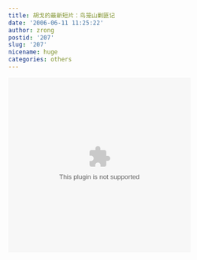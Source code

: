 ```yaml
---
title: 胡戈的最新短片：鸟笼山剿匪记
date: '2006-06-11 11:25:22'
author: zrong
postid: '207'
slug: '207'
nicename: huge
categories: others
---
```


<p>
<object classid="clsid:D27CDB6E-AE6D-11cf-96B8-444553540000" width="370" height="355">
<param name="movie" value="http://fcs5.56.com/flashApp/56.swf?img_host=v.56.com:88&amp;host=fcs5.56.com&amp;pURL=23&amp;sURL=3&amp;user=lovefun&amp;URLid=zhajm_1149589528_104&amp;totaltimes=2853850&amp;effectID=0&amp;flvid=1086471">
<embed src="http://fcs5.56.com/flashApp/56.swf?img_host=v.56.com:88&amp;host=fcs5.56.com&amp;pURL=23&amp;sURL=3&amp;user=lovefun&amp;URLid=zhajm_1149589528_104&amp;totaltimes=2853850&amp;effectID=0&amp;flvid=1086471" width="370" height="355">
</embed>
</object>
</p>

